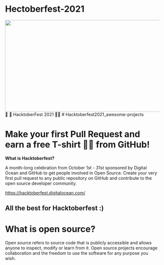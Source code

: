# Hectoberfest-2021
<img src="https://hacktoberfest.digitalocean.com/_nuxt/img/logo-hacktoberfest-full.f42e3b1.svg" width="700" height="300" style="width: 700px; height: 300px;">
🎃 🎯 HacktoberFest 2021 🎃🎯
# Hacktoberfest2021_awesome-projects
<h1>Make your first Pull Request and earn a free T-shirt 👕👕 from GitHub! </h1>

<b>What is Hacktoberfest?</b>
<p>A month-long celebration from October 1st - 31st sponsored by Digital Ocean and GitHub to get people involved in Open Source. Create your very first pull request to any public repository on GitHub and contribute to the open source developer community. </p>

https://hacktoberfest.digitalocean.com/

## All the best for **Hacktoberfest** :)

# What is open source?
<p>Open source refers to source code that is publicly accessible and allows anyone to inspect, modify or learn from it. Open source projects encourage collaboration and the freedom to use the software for any purpose you wish.</p>
